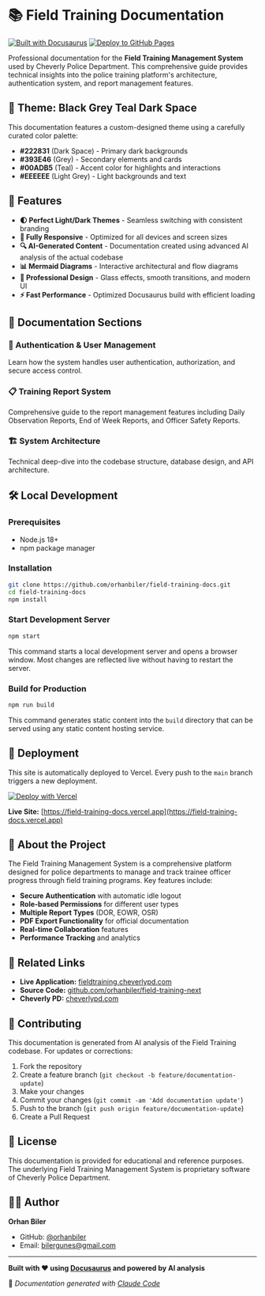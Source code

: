 # 📚 Field Training Documentation

[![Built with Docusaurus](https://img.shields.io/badge/Built%20with-Docusaurus-blue)](https://docusaurus.io/)
[![Deploy to GitHub Pages](https://github.com/orhanbiler/field-training-docs/actions/workflows/deploy.yml/badge.svg)](https://github.com/orhanbiler/field-training-docs/actions/workflows/deploy.yml)

Professional documentation for the **Field Training Management System** used by Cheverly Police Department. This comprehensive guide provides technical insights into the police training platform's architecture, authentication system, and report management features.

## 🎨 Theme: Black Grey Teal Dark Space

This documentation features a custom-designed theme using a carefully curated color palette:

- **#222831** (Dark Space) - Primary dark backgrounds
- **#393E46** (Grey) - Secondary elements and cards
- **#00ADB5** (Teal) - Accent color for highlights and interactions
- **#EEEEEE** (Light Grey) - Light backgrounds and text

## 🚀 Features

- **🌓 Perfect Light/Dark Themes** - Seamless switching with consistent branding
- **📱 Fully Responsive** - Optimized for all devices and screen sizes
- **🔍 AI-Generated Content** - Documentation created using advanced AI analysis of the actual codebase
- **📊 Mermaid Diagrams** - Interactive architectural and flow diagrams
- **🎯 Professional Design** - Glass effects, smooth transitions, and modern UI
- **⚡ Fast Performance** - Optimized Docusaurus build with efficient loading

## 📖 Documentation Sections

### 🔐 Authentication & User Management
Learn how the system handles user authentication, authorization, and secure access control.

### 📋 Training Report System  
Comprehensive guide to the report management features including Daily Observation Reports, End of Week Reports, and Officer Safety Reports.

### 🏗️ System Architecture
Technical deep-dive into the codebase structure, database design, and API architecture.

## 🛠️ Local Development

### Prerequisites
- Node.js 18+ 
- npm package manager

### Installation

```bash
git clone https://github.com/orhanbiler/field-training-docs.git
cd field-training-docs
npm install
```

### Start Development Server

```bash
npm start
```

This command starts a local development server and opens a browser window. Most changes are reflected live without having to restart the server.

### Build for Production

```bash
npm run build
```

This command generates static content into the `build` directory that can be served using any static content hosting service.

## 🚀 Deployment

This site is automatically deployed to Vercel. Every push to the `main` branch triggers a new deployment.

[![Deploy with Vercel](https://vercel.com/button)](https://vercel.com/new/clone?repository-url=https://github.com/orhanbiler/field-training-docs)

**Live Site:** [https://field-training-docs.vercel.app](https://field-training-docs.vercel.app)

## 🏢 About the Project

The Field Training Management System is a comprehensive platform designed for police departments to manage and track trainee officer progress through field training programs. Key features include:

- **Secure Authentication** with automatic idle logout
- **Role-based Permissions** for different user types
- **Multiple Report Types** (DOR, EOWR, OSR)
- **PDF Export Functionality** for official documentation
- **Real-time Collaboration** features
- **Performance Tracking** and analytics

## 🔗 Related Links

- **Live Application:** [fieldtraining.cheverlypd.com](https://fieldtraining.cheverlypd.com)
- **Source Code:** [github.com/orhanbiler/field-training-next](https://github.com/orhanbiler/field-training-next)
- **Cheverly PD:** [cheverlypd.com](https://cheverlypd.com)

## 🤝 Contributing

This documentation is generated from AI analysis of the Field Training codebase. For updates or corrections:

1. Fork the repository
2. Create a feature branch (`git checkout -b feature/documentation-update`)
3. Make your changes
4. Commit your changes (`git commit -am 'Add documentation update'`)
5. Push to the branch (`git push origin feature/documentation-update`)
6. Create a Pull Request

## 📄 License

This documentation is provided for educational and reference purposes. The underlying Field Training Management System is proprietary software of Cheverly Police Department.

## 👨‍💻 Author

**Orhan Biler**
- GitHub: [@orhanbiler](https://github.com/orhanbiler)
- Email: bilergunes@gmail.com

---

**Built with ❤️ using [Docusaurus](https://docusaurus.io/) and powered by AI analysis**

🤖 *Documentation generated with [Claude Code](https://claude.ai/code)*